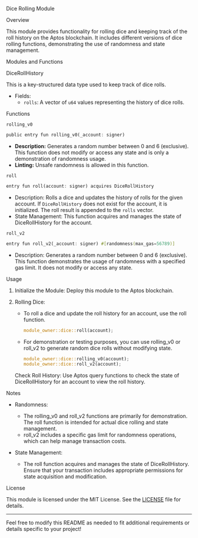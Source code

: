 Dice Rolling Module

 Overview

This module provides functionality for rolling dice and keeping track of the roll history on the Aptos blockchain. It includes different versions of dice rolling functions, demonstrating the use of randomness and state management.

 Modules and Functions

DiceRollHistory

This is a key-structured data type used to keep track of dice rolls.

- Fields:
  - `rolls`: A vector of `u64` values representing the history of dice rolls.

 Functions

`rolling_v0`

```rust
public entry fun rolling_v0(_account: signer)
```

- **Description:** Generates a random number between 0 and 6 (exclusive). This function does not modify or access any state and is only a demonstration of randomness usage.
- **Linting:** Unsafe randomness is allowed in this function.
  
 `roll`

```rust
entry fun roll(account: signer) acquires DiceRollHistory
```

- Description: Rolls a dice and updates the history of rolls for the given account. If `DiceRollHistory` does not exist for the account, it is initialized. The roll result is appended to the `rolls` vector.
- State Management: This function acquires and manages the state of DiceRollHistory for the account.

 `roll_v2`

```rust
entry fun roll_v2(_account: signer) #[randomness(max_gas=56789)]
```

- Description: Generates a random number between 0 and 6 (exclusive). This function demonstrates the usage of randomness with a specified gas limit. It does not modify or access any state.

Usage

1. Initialize the Module:
   Deploy this module to the Aptos blockchain.

2. Rolling Dice:
   - To roll a dice and update the roll history for an account, use the roll function. 
     ```rust
     module_owner::dice::roll(account);
     ```
   - For demonstration or testing purposes, you can use rolling_v0 or roll_v2 to generate random dice rolls without modifying state.
     ```rust
     module_owner::dice::rolling_v0(account);
     module_owner::dice::roll_v2(account);
     ```

   Check Roll History:
   Use Aptos query functions to check the state of DiceRollHistory for an account to view the roll history.

Notes

- Randomness: 
  - The rolling_v0 and roll_v2 functions are primarily for demonstration. The roll function is intended for actual dice rolling and state management.
  - roll_v2 includes a specific gas limit for randomness operations, which can help manage transaction costs.

- State Management: 
  - The roll function acquires and manages the state of DiceRollHistory. Ensure that your transaction includes appropriate permissions for state acquisition and modification.

License

This module is licensed under the MIT License. See the [LICENSE](LICENSE) file for details.

---

Feel free to modify this README as needed to fit additional requirements or details specific to your project!
